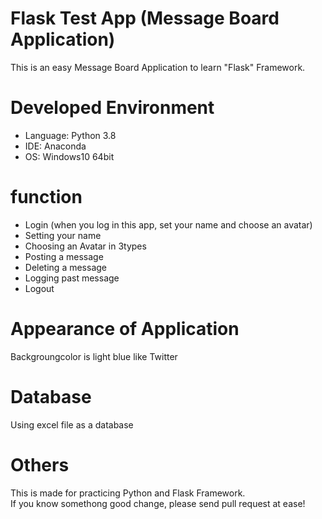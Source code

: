 # Flask Test App (Message Board Application)

This is an easy Message Board Application to learn "Flask" Framework.

# Developed Environment  
- Language: Python 3.8  
- IDE: Anaconda  
- OS: Windows10 64bit  

# function
- Login (when you log in this app, set your name and choose an avatar)  
- Setting your name  
- Choosing an Avatar in 3types  
- Posting a message  
- Deleting a message  
- Logging past message  
- Logout  

# Appearance of Application
Backgroungcolor is light blue like Twitter  

# Database  
Using excel file as a database  

# Others 
This is made for practicing Python and Flask Framework.  
If you know somethong good change, please send pull request at ease!  

